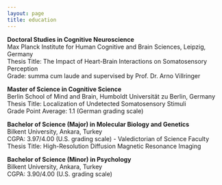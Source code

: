 ```yaml
---
layout: page
title: education
---
```


<b>Doctoral Studies in Cognitive Neuroscience </b> <br>
Max Planck Institute for Human Cognitive and Brain Sciences, Leipzig, Germany <br>
Thesis Title: The Impact of Heart-Brain Interactions on Somatosensory Perception <br>
Grade: summa cum laude and supervised by Prof. Dr. Arno Villringer <br>

<b>Master of Science in Cognitive Science </b> <br>
Berlin School of Mind and Brain, Humboldt Universität zu Berlin, Germany <br>
Thesis Title: Localization of Undetected Somatosensory Stimuli <br>
Grade Point Average: 1.1 (German grading scale) <br>


<b>Bachelor of Science (Major) in Molecular Biology and Genetics </b> <br>
Bilkent University, Ankara, Turkey <br>
CGPA: 3.97/4.00 (U.S. grading scale) - Valedictorian of Science Faculty <br>
Thesis Title: High-Resolution Diffusion Magnetic Resonance Imaging <br>

<b>Bachelor of Science (Minor) in Psychology</b> <br>
Bilkent University, Ankara, Turkey <br>
CGPA: 3.90/4.00 (U.S. grading scale)

